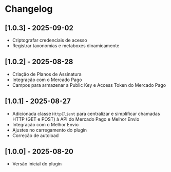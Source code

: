 # Changelog

## [1.0.3] - 2025-09-02
- Criptografar credenciais de acesso
- Registrar taxonomias e metaboxes dinamicamente

## [1.0.2] - 2025-08-28
- Criação de Planos de Assinatura
- Integração com o Mercado Pago
- Campos para armazenar a Public Key e Access Token do Mercado Pago

## [1.0.1] - 2025-08-27
- Adicionada classe `HttpClient` para centralizar e simplificar chamadas HTTP (GET e POST) à API do Mercado Pago e Melhor Envio
- Integração com o Melhor Envio
- Ajustes no carregamento do plugin
- Correção de autoload

## [1.0.0] - 2025-08-20
- Versão inicial do plugin
